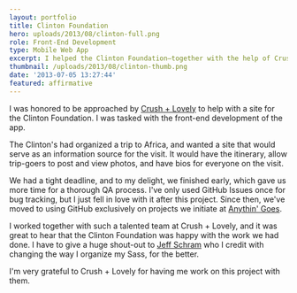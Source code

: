 ```yaml
---
layout: portfolio
title: Clinton Foundation
hero: uploads/2013/08/clinton-full.png
role: Front-End Development
type: Mobile Web App
excerpt: I helped the Clinton Foundation—together with the help of Crush + Lovely—to create a mobile Safari app for their visit to Africa.
thumbnail: /uploads/2013/08/clinton-thumb.png
date: '2013-07-05 13:27:44'
featured: affirmative
---
```

I was honored to be approached by [Crush + Lovely](http://crushlovely.com/) to help with a site for the Clinton Foundation. I was tasked with the front-end development of the app.

The Clinton's had organized a trip to Africa, and wanted a site that would serve as an information source for the visit. It would have the itinerary, allow trip-goers to post and view photos, and have bios for everyone on the visit.

We had a tight deadline, and to my delight, we finished early, which gave us more time for a thorough QA process. I've only used GitHub Issues once for bug tracking, but I just fell in love with it after this project. Since then, we've moved to using GitHub exclusively on projects we initiate at [Anythin' Goes](http://anythingo.es).

I worked together with such a talented team at Crush + Lovely, and it was great to hear that the Clinton Foundation was happy with the work we had done. I have to give a huge shout-out to [Jeff Schram](https://twitter.com/jeffschram) who I credit with changing the way I organize my Sass, for the better.

I'm very grateful to Crush + Lovely for having me work on this project with them.
